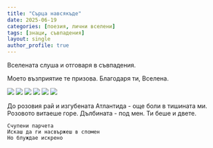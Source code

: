 ```yaml
---
title: "Сърца навсякъде"
date: 2025-06-19
categories: [поезия, лични вселени]
tags: [знаци, съвпадения]
layout: single
author_profile: true
---
```


<div class="poem">
Вселената слуша
и отговаря
в съвпадения.

Моето възприятие
те призова.
Благодаря ти, Вселена.
<div class="text-center">
  <img src="{{ site.baseurl }}/assets/images/trevno-heart.jpg">
  <img src="{{ site.baseurl }}/assets/images/oblak-heart.jpg">
  <img src="{{ site.baseurl }}/assets/images/soc_book3.jpg">
  <img src="{{ site.baseurl }}/assets/images/sarca05.png">
  <img src="{{ site.baseurl }}/assets/images/sarca06.png">
  <img src="{{ site.baseurl }}/assets/images/sarce07.jpg">
</div>

До розовия рай и изгубената Атлантида - още боли в тишината ми.
Розовото витаеше горе. Дълбината - под мен.
Ти беше и двете.

  <div class="quote-section">

    Счупени парчета 
    Искаш да ги насвържеш в спомен
    Но блуждае искрено

  </div>
</div>